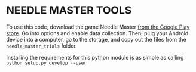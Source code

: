 # NEEDLE MASTER TOOLS

To use this code, download the game Needle Master [from the Google Play store](https://play.google.com/store/apps/details?id=edu.jhu.lcsr.needlemaster). Go into options and enable data collection. Then, plug your Android device into a computer, go to the storage, and copy out the files from the `needle_master_trials` folder.

Installing the requirements for this python module is as simple as calling `python setup.py develop --user`

